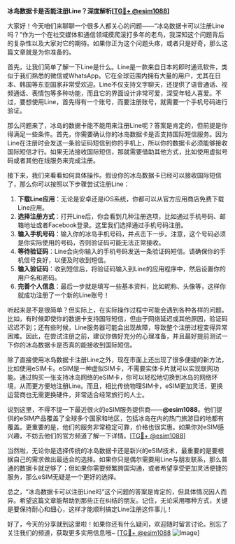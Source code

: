 **冰岛数据卡是否能注册Line？深度解析[[TG💪+ @esim1088](https://t.me/s/esim1088)]**

大家好！今天咱们来聊聊一个很多人都关心的问题——“冰岛数据卡可以注册Line吗？”作为一个在社交媒体和通信领域摸爬滚打多年的老鸟，我深知这个问题背后的复杂性以及大家对它的期待。如果你正为这个问题头疼，或者只是好奇，那么这篇文章就是为你准备的。

首先，让我们简单了解一下Line是什么。Line是一款来自日本的即时通讯软件，类似于我们熟悉的微信或WhatsApp。它在全球范围内拥有大量的用户，尤其在日本、韩国等东亚国家非常受欢迎。Line不仅支持文字聊天，还提供了语音通话、视频通话、表情包等多种功能，而且它的界面设计非常可爱，深受年轻人喜爱。不过，要想使用Line，首先得有一个账号，而要注册账号，就需要一个手机号码进行验证。

那么问题来了，冰岛的数据卡能不能用来注册Line呢？答案是肯定的，但前提是你得满足一些条件。首先，你需要确认你的冰岛数据卡是否支持国际短信服务。因为Line在注册时会发送一条验证码短信到你的手机上，所以你的数据卡必须能够接收国际短信才行。如果无法接收国际短信，那就需要借助其他方式，比如使用虚拟号码或者其他在线服务来完成注册。

接下来，我们来看看如何具体操作。假设你的冰岛数据卡已经可以接收国际短信了，那么你可以按照以下步骤尝试注册Line：

1. **下载Line应用**：无论是安卓还是iOS系统，你都可以从官方应用商店免费下载Line应用。
2. **选择注册方式**：打开Line后，你会看到几种注册选项，比如通过手机号码、邮箱地址或者Facebook登录。这里我们选择通过手机号码注册。
3. **输入手机号码**：输入你的冰岛手机号码，并点击下一步。注意，这个号码必须是你实际使用的号码，否则验证码可能无法正常接收。
4. **等待验证码**：Line会向你输入的手机号码发送一条验证码短信。请确保你的手机信号良好，以便及时收到短信。
5. **输入验证码**：收到短信后，将验证码输入到Line的应用程序中，然后设置你的用户名和密码。
6. **完善个人信息**：最后一步就是填写一些基本资料，比如昵称、头像等，这样你就成功注册了一个新的Line账号！

听起来是不是很简单？但实际上，在实际操作过程中可能会遇到各种各样的问题。比如，有时候即使你的数据卡支持国际短信，但由于网络延迟或其他原因，验证码迟迟不到；还有些时候，Line服务器可能会出现故障，导致整个注册过程变得异常困难。因此，在尝试注册之前，建议你做好充分的心理准备，并且最好提前测试一下你的冰岛数据卡是否真的能接收到国际短信。

除了直接使用冰岛数据卡注册Line之外，现在市面上还出现了很多便捷的新方法，比如使用eSIM卡。eSIM是一种虚拟SIM卡，不需要实体卡片就可以实现联网功能。通过购买一张支持冰岛网络的eSIM卡，你可以轻松地切换到冰岛的网络环境，从而更方便地注册Line。而且，相比传统物理SIM卡，eSIM更加灵活，更换运营商也无需更换硬件，非常适合经常旅行的人士。

说到这里，不得不提一下最近很火的eSIM服务提供商——**@esim1088**。他们提供的eSIM产品覆盖了全球多个国家和地区，包括冰岛在内的热门旅游目的地都有覆盖。更重要的是，他们的服务非常稳定可靠，价格也很实惠。如果你对eSIM感兴趣，不妨去他们的官方频道了解一下详情。[[TG💪+ @esim1088](https://t.me/s/esim1088)]

当然啦，无论你是选择传统的冰岛数据卡还是新兴的eSIM技术，最重要的是要根据自己的需求做出最适合的选择。如果你只是偶尔需要用Line与朋友联系，那么普通的数据卡就足够了；但如果你需要频繁跨国沟通，或者希望享受更加灵活便捷的服务，那么eSIM无疑是一个更好的选择。

总之，“冰岛数据卡可以注册Line吗”这个问题的答案是肯定的，但具体情况因人而异。希望这篇文章能帮助到那些正在纠结的朋友。记住，无论采用哪种方式，关键是要保持耐心和细心，这样才能顺利搞定Line注册这件事儿！

好了，今天的分享就到这里啦！如果你还有什么疑问，欢迎随时留言讨论。别忘了关注我们的频道，获取更多实用信息哦~ [[TG💪+ @esim1088](https://t.me/s/esim1088) ![Image](https://i.postimg.cc/4NQfJmqS/Snipaste-2025-05-13-00-14-12.png)]